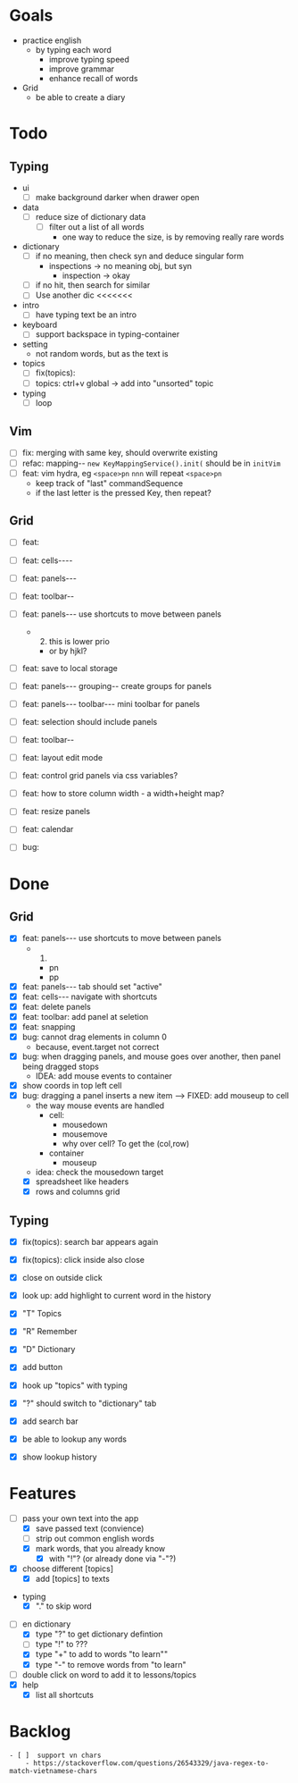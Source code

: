 
# Goals

- practice english
  - by typing each word
    - improve typing speed
    - improve grammar
    - enhance recall of words
- Grid
  - be able to create a diary

# Todo

## Typing
- ui
  - [ ] make background darker when drawer open
- data
  - [ ] reduce size of dictionary data
    - [ ] filter out a list of all words
      - one way to reduce the size, is by removing really rare words
- dictionary
  - [ ] if no meaning, then check syn and deduce singular form
    - inspections -> no meaning obj, but syn
      - inspection -> okay
  - [ ] if no hit, then search for similar
  - [ ] Use another dic <<<<<<<
- intro
  - [ ] have typing text be an intro
- keyboard
  - [ ] support backspace in typing-container
- setting
  - not random words, but as the text is
- topics
  - [ ] fix(topics): 
  - [ ] topics: ctrl+v global -> add into "unsorted" topic
- typing
  - [ ] loop

## Vim
- [ ] fix: merging with same key, should overwrite existing
- [ ] refac: mapping-- `new KeyMappingService().init(` should be in `initVim`
- [ ] feat: vim hydra, eg `<space>pn` `nnn` will repeat `<space>pn`
  - keep track of "last" commandSequence
  - if the last letter is the pressed Key, then repeat?

## Grid

- [ ] feat:
- [ ] feat: cells----
- [ ] feat: panels---
- [ ] feat: toolbar--

- [ ] feat: panels--- use shortcuts to move between panels
  - 2. this is lower prio
    - or by hjkl?
- [ ] feat: save to local storage
- [ ] feat: panels--- grouping-- create groups for panels
- [ ] feat: panels--- toolbar--- mini toolbar for panels
- [ ] feat: selection should include panels
- [ ] feat: toolbar--
- [ ] feat: layout edit mode
- [ ] feat: control grid panels via css variables?
- [ ] feat: how to store column width - a width+height map?
- [ ] feat: resize panels
- [ ] feat: calendar
- [ ] bug:

# Done
## Grid

- [x] feat: panels--- use shortcuts to move between panels
  - 1.
    - <space>pn
    - <space>pp
- [x] feat: panels--- tab should set "active"
- [x] feat: cells--- navigate with shortcuts
- [x] feat: delete panels
- [x] feat: toolbar: add panel at seletion
- [x] feat: snapping
- [x] bug: cannot drag elements in column 0
  - because, event.target not correct
- [x] bug: when dragging panels, and mouse goes over another, then panel being dragged stops
  - IDEA: add mouse events to container
- [x] show coords in top left cell
- [x] bug: dragging a panel inserts a new item --> FIXED: add mouseup to cell
  - the way mouse events are handled
    - cell:
      - mousedown
      - mousemove
      - why over cell? To get the (col,row)
    - container
      - mouseup
  - idea: check the mousedown target
  - [x] spreadsheet like headers
  - [x] rows and columns grid

## Typing
  - [x] fix(topics): search bar appears again
  - [x] fix(topics): click inside also close
  - [x] close on outside click
  - [x] look up: add highlight to current word in the history
  - [x] "T" Topics
  - [x] "R" Remember
  - [x] "D" Dictionary

  - [x] add button
  - [x] hook up "topics" with typing
  - [x] "?" should switch to "dictionary" tab
  - [x] add search bar
  - [x] be able to lookup any words
  - [x] show lookup history


# Features

- [ ] pass your own text into the app
  - [x] save passed text (convience)
  - [ ] strip out common english words
  - [x] mark words, that you already know
    - [x] with "!"? (or already done via "-"?)
- [x] choose different [topics]
  - [x] add [topics] to texts
- typing
  - [x] "." to skip word
- [ ] en dictionary
  - [x] type "?" to get dictionary defintion
  - [ ] type "!" to ???
  - [x] type "+" to add to words "to learn""
  - [x] type "-" to remove words from "to learn"
- [ ] double click on word to add it to lessons/topics
- [x] help
  - [x] list all shortcuts

# Backlog

    - [ ]  support vn chars
        - https://stackoverflow.com/questions/26543329/java-regex-to-match-vietnamese-chars
